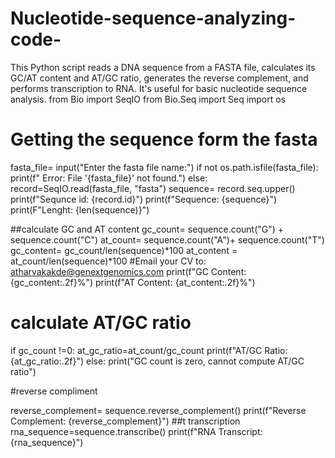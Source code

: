 # Nucleotide-sequence-analyzing-code-
This Python script reads a DNA sequence from a FASTA file, calculates its GC/AT content and AT/GC ratio, generates the reverse complement, and performs transcription to RNA. It's useful for basic nucleotide sequence analysis.
from Bio import SeqIO
from Bio.Seq import Seq
import os
# Getting the sequence form the fasta

fasta_file= input("Enter the fasta file name:")
if not os.path.isfile(fasta_file):
          print(f" Error: File '{fasta_file}' not found.")
else:
      record=SeqIO.read(fasta_file, "fasta")
      sequence= record.seq.upper()
      print(f"Sequnce id: {record.id}")
      print(f"Sequence: {sequence}")
      print(F"Lenght: {len(sequence)}")

##calculate GC and AT content
gc_count= sequence.count("G") + sequence.count("C")
at_count= sequence.count("A")+ sequence.count("T")
gc_content= gc_count/len(sequence)*100
at_content = at_count/len(sequence)*100
#Email your CV to: atharvakakde@genextgenomics.com
print(f"GC Content: {gc_content:.2f}%")
print(f"AT Content: {at_content:.2f}%")
# calculate AT/GC ratio
if gc_count !=0:
    at_gc_ratio=at_count/gc_count
    print(f"AT/GC Ratio: {at_gc_ratio:.2f}")
else:
        print("GC count is zero, cannot compute AT/GC ratio")

#reverse compliment

reverse_complement= sequence.reverse_complement()
print(f"Reverse Complement: {reverse_complement}")
##t transcription
rna_sequence=sequence.transcribe()
print(f"RNA Transcript: {rna_sequence}")
